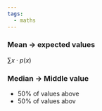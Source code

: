 ```yaml
---
tags:
  - maths
---
```

### Mean $\rightarrow$ expected values
$\sum x \cdot p(x)$
### Median $\rightarrow$ Middle value
- $50\%$ of values above
- $50\%$ of values abov
